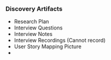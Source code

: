### Discovery Artifacts

- Research Plan
- Interview Questions
- Interview Notes
- Interview Recordings (Cannot record)
- User Story Mapping Picture
- 

